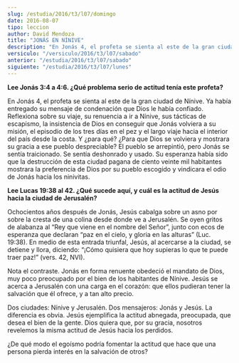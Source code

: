 ```yaml
---
slug: /estudia/2016/t3/l07/domingo
date: 2016-08-07
tipo: leccion
author: David Mendoza
title: "JONÁS EN NÍNIVE"
description: "En Jonás 4, el profeta se sienta al este de la gran ciudad de Nínive. Ya  había entregado su mensaje de condenación que Dios le había confiado.  Reflexiona sobre su viaje, su renuencia a ir a Nínive, sus tácticas de  escapismo, la insistencia de Dios en conseguir que Jo..."
versiculo: "/versiculo/2016/t3/l07/sabado"
anterior: "/estudia/2016/t3/l07/sabado"
siguiente: "/estudia/2016/t3/l07/lunes"
---
```


**Lee Jonás 3:4 a 4:6. ¿Qué problema serio de actitud tenía este profeta?**

En Jonás 4, el profeta se sienta al este de la gran ciudad de Nínive. Ya había entregado su mensaje de condenación que Dios le había confiado. Reflexiona sobre su viaje, su renuencia a ir a Nínive, sus tácticas de escapismo, la insistencia de Dios en conseguir que Jonás volviera a su misión, el episodio de los tres días en el pez y el largo viaje hacia el interior del país desde la costa. Y ¿para qué? ¿Para que Dios se volviera y mostrara su gracia a ese pueblo despreciable? El pueblo se arrepintió, pero Jonás se sentía traicionado. Se sentía deshonrado y usado. Su esperanza había sido que la destrucción de esta ciudad pagana de ciento veinte mil habitantes mostrara la preferencia de Dios por su pueblo escogido y vindicara el odio de Jonás hacia los ninivitas.

**Lee Lucas 19:38 al 42. ¿Qué sucede aquí, y cuál es la actitud de Jesús hacia la ciudad de Jerusalén?**

Ochocientos años después de Jonás, Jesús cabalga sobre un asno por sobre la cresta de una colina desde donde ve a Jerusalén. Se oyen gritos de alabanza al “Rey que viene en el nombre del Señor”, junto con ecos de esperanza que declaran “paz en el cielo, y gloria en las alturas” (Luc. 19:38). En medio de esta entrada triunfal, Jesús, al acercarse a la ciudad, se detiene y llora, diciendo: “¡Cómo quisiera que hoy supieras lo que te puede traer paz!” (vers. 42, NVI).

Nota el contraste. Jonás en forma renuente obedeció el mandato de Dios, muy poco preocupado por el bien de los habitantes de Nínive. Jesús se acerca a Jerusalén con una carga en el corazón: que ellos pudieran tener la salvación que él ofrece, y a tan alto precio.

Dos ciudades: Nínive y Jerusalén. Dos mensajeros: Jonás y Jesús. La diferencia es obvia. Jesús ejemplifica la actitud abnegada, preocupada, que desea el bien de la gente. Dios quiera que, por su gracia, nosotros revelemos la misma actitud de Jesús hacia los perdidos.

¿De qué modo el egoísmo podría fomentar la actitud que hace que una persona pierda interés en la salvación de otros?
